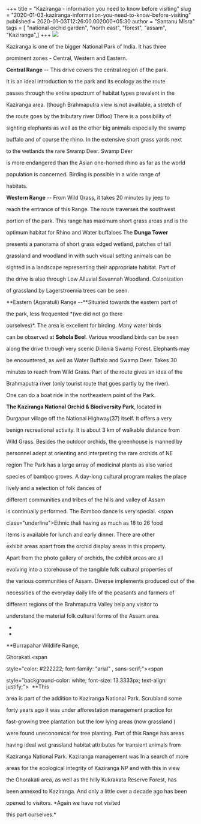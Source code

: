 +++
title = "Kaziranga  - information you need to know before visiting"
slug = "2020-01-03-kaziranga-information-you-need-to-know-before-visiting"
published = 2020-01-03T12:26:00.002000+05:30
author = "Santanu Misra"
tags = [ "national orchid garden", "north east", "forest", "assam", "Kaziranga",]
+++
[![](../images/thumbnails/2020-01-03-kaziranga-information-you-need-to-know-before-visiting-Kaziranga%2BMap%2BZone.jpg)](../images/2020-01-03-kaziranga-information-you-need-to-know-before-visiting-Kaziranga%2BMap%2BZone.jpg)

  

Kaziranga is one of the bigger National Park of India. It has three
prominent zones - Central, Western and Eastern.

  

**Central Range** -- This drive covers the central region of the park.
It is an ideal introduction to the park and its ecology as the route
passes through the entire spectrum of habitat types prevalent in the
Kaziranga area. (though Brahmaputra view is not available, a stretch of
the route goes by the tributary river Difloo) There is a possibility of
sighting elephants as well as the other big animals especially the swamp
buffalo and of course the rhino. In the extensive short grass yards next
to the wetlands the rare Swamp Deer. <span class="underline">Swamp Deer
is more endangered than the Asian one-horned rhino as far as the world
population is concerned.</span> Birding is possible in a wide range of
habitats.

  

**Western Range** -- From Wild Grass, it takes 20 minutes by jeep to
reach the entrance of this Range. The route traverses the southwest
portion of the park. This range has maximum short grass areas and is the
optimum habitat for Rhino and Water buffaloes The **Dunga Tower**
presents a panorama of short grass edged wetland, patches of tall
grassland and woodland in with such visual setting animals can be
sighted in a landscape representing their appropriate habitat. Part of
the drive is also through Low Alluvial Savannah Woodland. Colonization
of grassland by Lagerstroemia trees can be seen.

  

**Eastern (Agaratuli) Range --***S*ituated towards the eastern part of
the park, less frequented *(<span class="underline">we did not go there
ourselves)</span>*. The area is excellent for birding. Many water birds
can be observed at **Sohola Beel**. Various woodland birds can be seen
along the drive through very scenic Dillenia Swamp Forest. Elephants may
be encountered, as well as Water Buffalo and Swamp Deer. Takes 30
minutes to reach from Wild Grass. Part of the route gives an idea of the
Brahmaputra river (only tourist route that goes partly by the river).
One can do a boat ride in the northeastern point of the Park.

  

  

**The Kaziranga National Orchid & Biodiversity Park**, located in
Durgapur village off the National Highway(37) itself. It offers a very
benign recreational activity. It is about 3 km of walkable distance from
Wild Grass. Besides the outdoor orchids, the greenhouse is manned by
personnel adept at orienting and interpreting the rare orchids of NE
region The Park has a large array of medicinal plants as also varied
species of bamboo groves. A day-long cultural program makes the place
lively and a selection of <span class="underline">folk dances of
different communities</span> and tribes of the hills and valley of Assam
is continually performed. The Bamboo dance is very special. <span
class="underline">Ethnic thali having as much as 18 to 26 food
items</span> is available for lunch and early dinner. There are other
exhibit areas apart from the orchid display areas in this property.
Apart from the photo gallery of orchids, the exhibit areas are all
evolving into a storehouse of the tangible folk cultural properties of
the various communities of Assam. Diverse implements produced out of the
necessities of the everyday daily life of the peasants and farmers of
different regions of the Brahmaputra Valley help any visitor to
understand the material folk cultural forms of the Assam area.

*  
*

<span style="text-align: justify;">**Burrapahar Wildlife Range,
Ghorakati.**</span>**<span
style="color: #222222; font-family: &quot;arial&quot; , sans-serif;"><span
style="background-color: white; font-size: 13.3333px; text-align: justify;">  </span></span>**This
area is part of the addition to Kaziranga National Park. Scrubland some
forty years ago it was under afforestation management practice for
fast-growing tree plantation but the low lying areas (now grassland )
were found uneconomical for tree planting. Part of this Range has areas
having ideal wet grassland habitat attributes for transient animals from
Kaziranga National Park. Kaziranga management was In a search of more
areas for the ecological integrity of Kaziranga NP and with this in view
the Ghorakati area, as well as the hilly Kukrakata Reserve Forest, has
been annexed to Kaziranga. And only a little over a decade ago has been
opened to visitors. <span class="underline">*Again we have not visited
this part ourselves.*</span>
